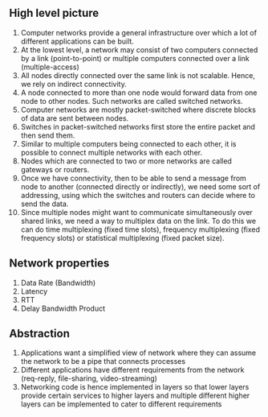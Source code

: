 ## High level picture
1. Computer networks provide a general infrastructure over which a lot of different applications can be built.
2. At the lowest level, a network may consist of two computers connected by a link (point-to-point) or multiple computers connected over a link (multiple-access)
3. All nodes directly connected over the same link is not scalable. Hence, we rely on indirect connectivity.
4. A node connected to more than one node would forward data from one node to other nodes. Such networks are called switched networks.
5. Computer networks are mostly packet-switched where discrete blocks of data are sent between nodes.
6. Switches in packet-switched networks first store the entire packet and then send them.
7. Similar to multiple computers being connected to each other, it is possible to connect multiple networks with each other.
8. Nodes which are connected to two or more networks are called gateways or routers.
9. Once we have connectivity, then to be able to send a message from node to another (connected directly or indirectly), we need some sort of addressing, using which the switches and routers can decide where to send the data.
10. Since multiple nodes might want to communicate simultaneously over shared links, we need a way to multiplex data on the link. To do this we can do time multiplexing (fixed time slots), frequency multiplexing (fixed frequency slots) or statistical multiplexing (fixed packet size).

## Network properties
1. Data Rate (Bandwidth)
2. Latency
3. RTT
4. Delay Bandwidth Product

## Abstraction
1. Applications want a simplified view of network where they can assume the network to be a pipe that connects processes
2. Different applications have different requirements from the network (req-reply, file-sharing, video-streaming)
3. Networking code is hence implemented in layers so that lower layers provide certain services to higher layers and multiple different higher layers can be implemented to cater to different requirements
